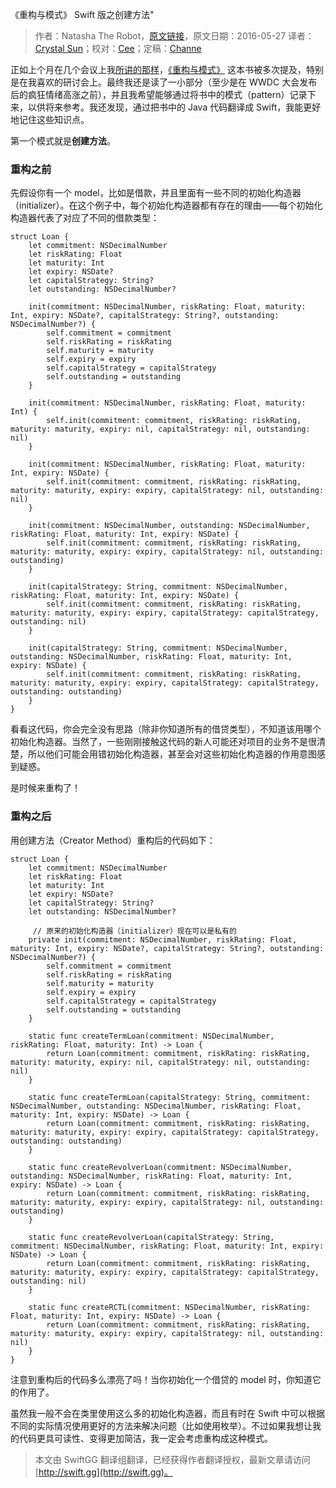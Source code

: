 《重构与模式》 Swift 版之创建方法"

> 作者：Natasha The Robot，[原文链接](https://www.natashatherobot.com/refactoring-to-creation-method/)，原文日期：2016-05-27
> 译者：[Crystal Sun](http://www.jianshu.com/users/7a2d2cc38444/latest_articles)；校对：[Cee](https://github.com/Cee)；定稿：[Channe](undefined)
  









正如上个月在几个会议上我[所讲的那样](https://www.natashatherobot.com/speaking/)，[《重构与模式》](https://book.douban.com/subject/20393327/) 这本书被多次提及，特别是在我喜欢的研讨会上。最终我还是读了一小部分（至少是在 WWDC 大会发布后的疯狂情绪高涨之前），并且我希望能够通过将书中的模式（pattern）记录下来，以供将来参考。我还发现，通过把书中的 Java 代码翻译成 Swift，我能更好地记住这些知识点。



第一个模式就是**创建方法**。

### 重构之前

先假设你有一个 model，比如是借款，并且里面有一些不同的初始化构造器（initializer）。在这个例子中，每个初始化构造器都有存在的理由——每个初始化构造器代表了对应了不同的借款类型：

    
    struct Loan {
        let commitment: NSDecimalNumber
        let riskRating: Float
        let maturity: Int
        let expiry: NSDate?
        let capitalStrategy: String?
        let outstanding: NSDecimalNumber?
        
        init(commitment: NSDecimalNumber, riskRating: Float, maturity: Int, expiry: NSDate?, capitalStrategy: String?, outstanding: NSDecimalNumber?) {
            self.commitment = commitment
            self.riskRating = riskRating
            self.maturity = maturity
            self.expiry = expiry
            self.capitalStrategy = capitalStrategy
            self.outstanding = outstanding
        }
        
        init(commitment: NSDecimalNumber, riskRating: Float, maturity: Int) {
            self.init(commitment: commitment, riskRating: riskRating, maturity: maturity, expiry: nil, capitalStrategy: nil, outstanding: nil)
        }
        
        init(commitment: NSDecimalNumber, riskRating: Float, maturity: Int, expiry: NSDate) {
            self.init(commitment: commitment, riskRating: riskRating, maturity: maturity, expiry: expiry, capitalStrategy: nil, outstanding: nil)
        }
        
        init(commitment: NSDecimalNumber, outstanding: NSDecimalNumber, riskRating: Float, maturity: Int, expiry: NSDate) {
            self.init(commitment: commitment, riskRating: riskRating, maturity: maturity, expiry: expiry, capitalStrategy: nil, outstanding: outstanding)
        }
        
        init(capitalStrategy: String, commitment: NSDecimalNumber, riskRating: Float, maturity: Int, expiry: NSDate) {
            self.init(commitment: commitment, riskRating: riskRating, maturity: maturity, expiry: expiry, capitalStrategy: capitalStrategy, outstanding: nil)
        }
        
        init(capitalStrategy: String, commitment: NSDecimalNumber, outstanding: NSDecimalNumber, riskRating: Float, maturity: Int, expiry: NSDate) {
            self.init(commitment: commitment, riskRating: riskRating, maturity: maturity, expiry: expiry, capitalStrategy: capitalStrategy, outstanding: outstanding)
        }
    }

看看这代码，你会完全没有思路（除非你知道所有的借贷类型），不知道该用哪个初始化构造器。当然了，一些刚刚接触这代码的新人可能还对项目的业务不是很清楚，所以他们可能会用错初始化构造器，甚至会对这些初始化构造器的作用意图感到疑惑。

是时候来重构了！

### 重构之后

用创建方法（Creator Method）重构后的代码如下：

    
    struct Loan {
        let commitment: NSDecimalNumber
        let riskRating: Float
        let maturity: Int
        let expiry: NSDate?
        let capitalStrategy: String?
        let outstanding: NSDecimalNumber?
        
    	 // 原来的初始化构造器（initializer）现在可以是私有的
        private init(commitment: NSDecimalNumber, riskRating: Float, maturity: Int, expiry: NSDate?, capitalStrategy: String?, outstanding: NSDecimalNumber?) {
            self.commitment = commitment
            self.riskRating = riskRating
            self.maturity = maturity
            self.expiry = expiry
            self.capitalStrategy = capitalStrategy
            self.outstanding = outstanding
        }
        
        static func createTermLoan(commitment: NSDecimalNumber, riskRating: Float, maturity: Int) -> Loan {
            return Loan(commitment: commitment, riskRating: riskRating, maturity: maturity, expiry: nil, capitalStrategy: nil, outstanding: nil)
        }
        
        static func createTermLoan(capitalStrategy: String, commitment: NSDecimalNumber, outstanding: NSDecimalNumber, riskRating: Float, maturity: Int, expiry: NSDate) -> Loan {
            return Loan(commitment: commitment, riskRating: riskRating, maturity: maturity, expiry: expiry, capitalStrategy: capitalStrategy, outstanding: outstanding)
        }
        
        static func createRevolverLoan(commitment: NSDecimalNumber, outstanding: NSDecimalNumber, riskRating: Float, maturity: Int, expiry: NSDate) -> Loan {
            return Loan(commitment: commitment, riskRating: riskRating, maturity: maturity, expiry: expiry, capitalStrategy: nil, outstanding: outstanding)
        }
        
        static func createRevolverLoan(capitalStrategy: String, commitment: NSDecimalNumber, riskRating: Float, maturity: Int, expiry: NSDate) -> Loan {
            return Loan(commitment: commitment, riskRating: riskRating, maturity: maturity, expiry: expiry, capitalStrategy: capitalStrategy, outstanding: nil)
        }
        
        static func createRCTL(commitment: NSDecimalNumber, riskRating: Float, maturity: Int, expiry: NSDate) -> Loan {
            return Loan(commitment: commitment, riskRating: riskRating, maturity: maturity, expiry: expiry, capitalStrategy: nil, outstanding: nil)
        }
    }

注意到重构后的代码多么漂亮了吗！当你初始化一个借贷的 model 时，你知道它的作用了。

虽然我一般不会在类里使用这么多的初始化构造器，而且有时在 Swift 中可以根据不同的实际情况使用更好的方法来解决问题（比如使用枚举）。不过如果我想让我的代码更具可读性、变得更加简洁，我一定会考虑重构成这种模式。
> 本文由 SwiftGG 翻译组翻译，已经获得作者翻译授权，最新文章请访问 [http://swift.gg](http://swift.gg)。